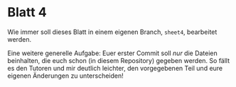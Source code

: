 Blatt 4
=======

Wie immer soll dieses Blatt in einem eigenen Branch, `sheet4`, bearbeitet
werden.

Eine weitere generelle Aufgabe: Euer erster Commit soll *nur* die Dateien
beinhalten, die euch schon (in diesem Repository) gegeben werden. So fällt es
den Tutoren und mir deutlich leichter, den vorgegebenen Teil und eure eigenen
Änderungen zu unterscheiden!
